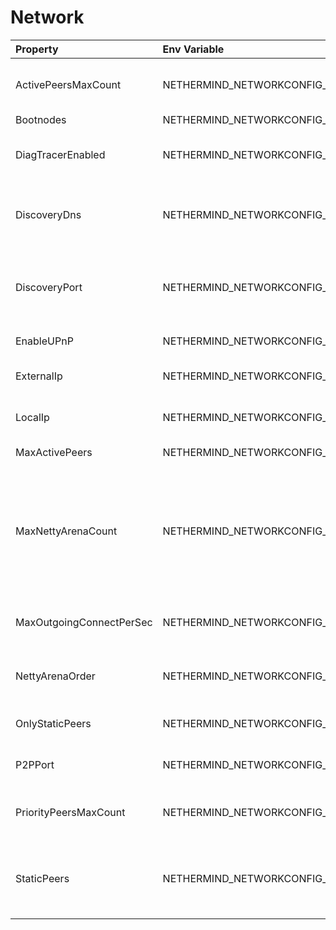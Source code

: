 # Network

| Property                 | Env Variable                                      | Description                                                                                                                                                                                          | Default |
|:-------------------------|:--------------------------------------------------|:-----------------------------------------------------------------------------------------------------------------------------------------------------------------------------------------------------|:--------|
| ActivePeersMaxCount      | NETHERMIND_NETWORKCONFIG_ACTIVEPEERSMAXCOUNT      | [OBSOLETE](Use MaxActivePeers instead) Max number of connected peers.                                                                                                                                | 50      |
| Bootnodes                | NETHERMIND_NETWORKCONFIG_BOOTNODES                | Bootnodes                                                                                                                                                                                            |         |
| DiagTracerEnabled        | NETHERMIND_NETWORKCONFIG_DIAGTRACERENABLED        | Enabled very verbose diag network tracing files for DEV purposes (Nethermind specific)                                                                                                               | false   |
| DiscoveryDns             | NETHERMIND_NETWORKCONFIG_DISCOVERYDNS             | Use tree is available through a DNS name. Keep it empty for the default of {chainName}.ethdisco.net                                                                                                  | null    |
| DiscoveryPort            | NETHERMIND_NETWORKCONFIG_DISCOVERYPORT            | UDP port number for incoming discovery connections. Keep same as TCP/IP port because using different values has never been tested.                                                                   | 30303   |
| EnableUPnP               | NETHERMIND_NETWORKCONFIG_ENABLEUPNP               | Enable automatic port forwarding via UPnP                                                                                                                                                            | false   |
| ExternalIp               | NETHERMIND_NETWORKCONFIG_EXTERNALIP               | Use only if your node cannot resolve external IP automatically.                                                                                                                                      | null    |
| LocalIp                  | NETHERMIND_NETWORKCONFIG_LOCALIP                  | Use only if your node cannot resolve local IP automatically.                                                                                                                                         | null    |
| MaxActivePeers           | NETHERMIND_NETWORKCONFIG_MAXACTIVEPEERS           | Same as ActivePeersMaxCount.                                                                                                                                                                         | 50      |
| MaxNettyArenaCount       | NETHERMIND_NETWORKCONFIG_MAXNETTYARENACOUNT       | [TECHNICAL] Defines maximum netty arena count. Increasing this on high core machine without increasing memory budget may reduce chunk size so much that it causes significant netty huge allocation. | 8       |
| MaxOutgoingConnectPerSec | NETHERMIND_NETWORKCONFIG_MAXOUTGOINGCONNECTPERSEC | [TECHNICAL] Max number of new outgoing connections per second. Default is 20.                                                                                                                        | 20      |
| NettyArenaOrder          | NETHERMIND_NETWORKCONFIG_NETTYARENAORDER          | [TECHNICAL] Defines the size of a netty arena order. Default depends on memory hint.                                                                                                                 | -1      |
| OnlyStaticPeers          | NETHERMIND_NETWORKCONFIG_ONLYSTATICPEERS          | If set to 'true' then no connections will be made to non-static peers.                                                                                                                               | false   |
| P2PPort                  | NETHERMIND_NETWORKCONFIG_P2PPORT                  | TPC/IP port number for incoming P2P connections.                                                                                                                                                     | 30303   |
| PriorityPeersMaxCount    | NETHERMIND_NETWORKCONFIG_PRIORITYPEERSMAXCOUNT    | Max number of priority peers. Can be overwritten by value from plugin config.                                                                                                                        | 0       |
| StaticPeers              | NETHERMIND_NETWORKCONFIG_STATICPEERS              | List of nodes for which we will keep the connection on. Static nodes are not counted to the max number of nodes limit.                                                                               | null    |
